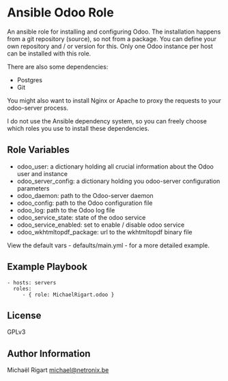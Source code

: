 Ansible Odoo Role
=================

An ansible role for installing and configuring Odoo.
The installation happens from a git repository (source), so not from a package.
You can define your own repository and / or version for this.
Only one Odoo instance per host can be installed with this role.

There are also some dependencies:
  * Postgres
  * Git

You might also want to install Nginx or Apache to proxy the requests to your odoo-server process.

I do not use the Ansible dependency system, so you can freely choose which roles you use to install these dependencies.

Role Variables
--------------

- odoo_user: a dictionary holding all crucial information about the Odoo user and instance
- odoo_server_config: a dictionary holding you odoo-server configuration parameters
- odoo_daemon: path to the Odoo-server daemon
- odoo_config: path to the Odoo configuration file
- odoo_log: path to the Odoo log file
- odoo_service_state: state of the odoo service
- odoo_service_enabled: set to enable / disable odoo service
- odoo_wkhtmltopdf_package: url to the wkhtmltopdf binary file

View the default vars - defaults/main.yml - for a more detailed example.

Example Playbook
----------------

    - hosts: servers
      roles:
         - { role: MichaelRigart.odoo }

License
-------

GPLv3

Author Information
------------------

Michaël Rigart <michael@netronix.be>